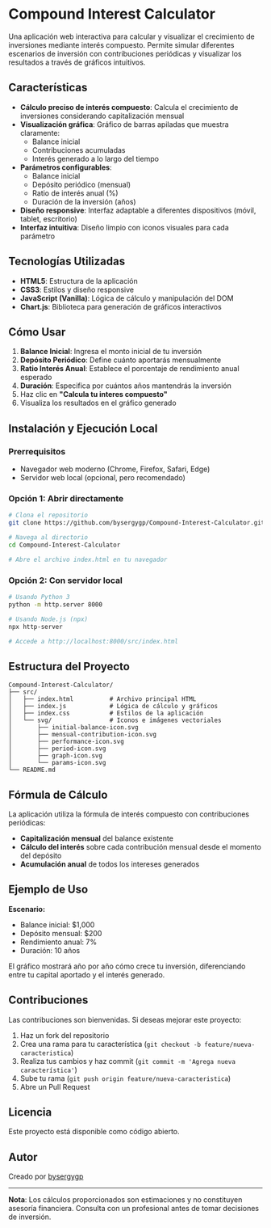 # Compound Interest Calculator

Una aplicación web interactiva para calcular y visualizar el crecimiento de inversiones mediante interés compuesto. Permite simular diferentes escenarios de inversión con contribuciones periódicas y visualizar los resultados a través de gráficos intuitivos.

## Características

- **Cálculo preciso de interés compuesto**: Calcula el crecimiento de inversiones considerando capitalización mensual
- **Visualización gráfica**: Gráfico de barras apiladas que muestra claramente:
  - Balance inicial
  - Contribuciones acumuladas
  - Interés generado a lo largo del tiempo
- **Parámetros configurables**:
  - Balance inicial
  - Depósito periódico (mensual)
  - Ratio de interés anual (%)
  - Duración de la inversión (años)
- **Diseño responsive**: Interfaz adaptable a diferentes dispositivos (móvil, tablet, escritorio)
- **Interfaz intuitiva**: Diseño limpio con iconos visuales para cada parámetro

## Tecnologías Utilizadas

- **HTML5**: Estructura de la aplicación
- **CSS3**: Estilos y diseño responsive
- **JavaScript (Vanilla)**: Lógica de cálculo y manipulación del DOM
- **Chart.js**: Biblioteca para generación de gráficos interactivos

## Cómo Usar

1. **Balance Inicial**: Ingresa el monto inicial de tu inversión
2. **Depósito Periódico**: Define cuánto aportarás mensualmente
3. **Ratio Interés Anual**: Establece el porcentaje de rendimiento anual esperado
4. **Duración**: Especifica por cuántos años mantendrás la inversión
5. Haz clic en **"Calcula tu interes compuesto"**
6. Visualiza los resultados en el gráfico generado

## Instalación y Ejecución Local

### Prerrequisitos
- Navegador web moderno (Chrome, Firefox, Safari, Edge)
- Servidor web local (opcional, pero recomendado)

### Opción 1: Abrir directamente
```bash
# Clona el repositorio
git clone https://github.com/bysergygp/Compound-Interest-Calculator.git

# Navega al directorio
cd Compound-Interest-Calculator

# Abre el archivo index.html en tu navegador
```

### Opción 2: Con servidor local
```bash
# Usando Python 3
python -m http.server 8000

# Usando Node.js (npx)
npx http-server

# Accede a http://localhost:8000/src/index.html
```

## Estructura del Proyecto

```
Compound-Interest-Calculator/
├── src/
│   ├── index.html          # Archivo principal HTML
│   ├── index.js            # Lógica de cálculo y gráficos
│   ├── index.css           # Estilos de la aplicación
│   └── svg/                # Iconos e imágenes vectoriales
│       ├── initial-balance-icon.svg
│       ├── mensual-contribution-icon.svg
│       ├── performance-icon.svg
│       ├── period-icon.svg
│       ├── graph-icon.svg
│       └── params-icon.svg
└── README.md
```

## Fórmula de Cálculo

La aplicación utiliza la fórmula de interés compuesto con contribuciones periódicas:

- **Capitalización mensual** del balance existente
- **Cálculo del interés** sobre cada contribución mensual desde el momento del depósito
- **Acumulación anual** de todos los intereses generados

## Ejemplo de Uso

**Escenario:**
- Balance inicial: $1,000
- Depósito mensual: $200
- Rendimiento anual: 7%
- Duración: 10 años

El gráfico mostrará año por año cómo crece tu inversión, diferenciando entre tu capital aportado y el interés generado.

## Contribuciones

Las contribuciones son bienvenidas. Si deseas mejorar este proyecto:

1. Haz un fork del repositorio
2. Crea una rama para tu característica (`git checkout -b feature/nueva-caracteristica`)
3. Realiza tus cambios y haz commit (`git commit -m 'Agrega nueva característica'`)
4. Sube tu rama (`git push origin feature/nueva-caracteristica`)
5. Abre un Pull Request

## Licencia

Este proyecto está disponible como código abierto.

## Autor

Creado por [bysergygp](https://github.com/bysergygp)

---

**Nota**: Los cálculos proporcionados son estimaciones y no constituyen asesoría financiera. Consulta con un profesional antes de tomar decisiones de inversión.
